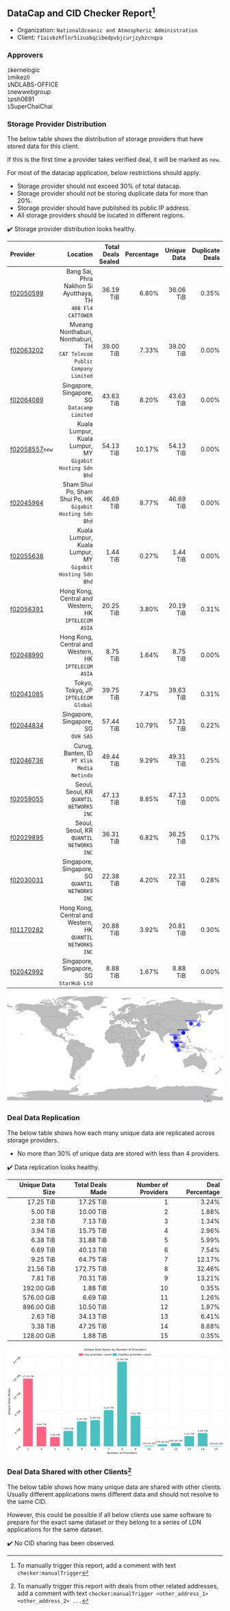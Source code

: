 ## DataCap and CID Checker Report[^1]
 - Organization: `NationalOceanic and Atmospheric Administration`
 - Client: `f1ais6zhflnr5izuabqcibedpvbjcurjzybzcnqpa`
### Approvers
`1`kernelogic<br/>`1`mikezli<br/>`1`NDLABS-OFFICE<br/>`1`newwebgroup<br/>`1`psh0691<br/>`1`SuperChaiChai

### Storage Provider Distribution
The below table shows the distribution of storage providers that have stored data for this client.

If this is the first time a provider takes verified deal, it will be marked as `new`.

For most of the datacap application, below restrictions should apply.
 - Storage provider should not exceed 30% of total datacap.
 - Storage provider should not be storing duplicate data for more than 20%.
 - Storage provider should have published its public IP address.
 - All storage providers should be located in different regions.

✔️ Storage provider distribution looks healthy.

| Provider                                                    |                                                                   Location | Total Deals Sealed | Percentage | Unique Data | Duplicate Deals |
| :---------------------------------------------------------- | -------------------------------------------------------------------------: | -----------------: | ---------: | ----------: | --------------: |
| [f02050599](https://filfox.info/en/address/f02050599)       |              Bang Sai, Phra Nakhon Si Ayutthaya, TH<br/>`408 Fl4 CATTOWER` |          36.19 TiB |      6.80% |   36.06 TiB |           0.35% |
| [f02063202](https://filfox.info/en/address/f02063202)       | Mueang Nonthaburi, Nonthaburi, TH<br/>`CAT Telecom Public Company Limited` |          39.00 TiB |      7.33% |   39.00 TiB |           0.00% |
| [f02064089](https://filfox.info/en/address/f02064089)       |                            Singapore, Singapore, SG<br/>`Datacamp Limited` |          43.63 TiB |      8.20% |   43.63 TiB |           0.00% |
| [f02058557](https://filfox.info/en/address/f02058557)`new`  |               Kuala Lumpur, Kuala Lumpur, MY<br/>`Gigabit Hosting Sdn Bhd` |          54.13 TiB |     10.17% |   54.13 TiB |           0.00% |
| [f02045964](https://filfox.info/en/address/f02045964)       |               Sham Shui Po, Sham Shui Po, HK<br/>`Gigabit Hosting Sdn Bhd` |          46.69 TiB |      8.77% |   46.69 TiB |           0.00% |
| [f02055638](https://filfox.info/en/address/f02055638)       |               Kuala Lumpur, Kuala Lumpur, MY<br/>`Gigabit Hosting Sdn Bhd` |           1.44 TiB |      0.27% |    1.44 TiB |           0.00% |
| [f02056391](https://filfox.info/en/address/f02056391)       |                    Hong Kong, Central and Western, HK<br/>`IPTELECOM ASIA` |          20.25 TiB |      3.80% |   20.19 TiB |           0.31% |
| [f02048990](https://filfox.info/en/address/f02048990)       |                    Hong Kong, Central and Western, HK<br/>`IPTELECOM ASIA` |           8.75 TiB |      1.64% |    8.75 TiB |           0.00% |
| [f02041085](https://filfox.info/en/address/f02041085)       |                                    Tokyo, Tokyo, JP<br/>`IPTELECOM Global` |          39.75 TiB |      7.47% |   39.63 TiB |           0.31% |
| [f02044834](https://filfox.info/en/address/f02044834)       |                                     Singapore, Singapore, SG<br/>`OVH SAS` |          57.44 TiB |     10.79% |   57.31 TiB |           0.22% |
| [f02046736](https://filfox.info/en/address/f02046736)       |                              Curug, Banten, ID<br/>`PT Klik Media Netindo` |          49.44 TiB |      9.29% |   49.31 TiB |           0.25% |
| [f02059055](https://filfox.info/en/address/f02059055)       |                                Seoul, Seoul, KR<br/>`QUANTIL NETWORKS INC` |          47.13 TiB |      8.85% |   47.13 TiB |           0.00% |
| [f02029895](https://filfox.info/en/address/f02029895)       |                                Seoul, Seoul, KR<br/>`QUANTIL NETWORKS INC` |          36.31 TiB |      6.82% |   36.25 TiB |           0.17% |
| [f02030031](https://filfox.info/en/address/f02030031)       |                        Singapore, Singapore, SG<br/>`QUANTIL NETWORKS INC` |          22.38 TiB |      4.20% |   22.31 TiB |           0.28% |
| [f01170282](https://filfox.info/en/address/f01170282)       |              Hong Kong, Central and Western, HK<br/>`QUANTIL NETWORKS INC` |          20.88 TiB |      3.92% |   20.81 TiB |           0.30% |
| [f02042992](https://filfox.info/en/address/f02042992)       |                                 Singapore, Singapore, SG<br/>`StarHub Ltd` |           8.88 TiB |      1.67% |    8.88 TiB |           0.00% |

<img src="https://raw.githubusercontent.com/data-preservation-programs/filplus-checker-assets/main/filecoin-project/filecoin-plus-large-datasets/issues/1650/1679906606873.png"/>

### Deal Data Replication
The below table shows how each many unique data are replicated across storage providers.

- No more than 30% of unique data are stored with less than 4 providers.

✔️ Data replication looks healthy.

| Unique Data Size | Total Deals Made | Number of Providers | Deal Percentage |
| ---------------: | ---------------: | ------------------: | --------------: |
|        17.25 TiB |        17.25 TiB |                   1 |           3.24% |
|         5.00 TiB |        10.00 TiB |                   2 |           1.88% |
|         2.38 TiB |         7.13 TiB |                   3 |           1.34% |
|         3.94 TiB |        15.75 TiB |                   4 |           2.96% |
|         6.38 TiB |        31.88 TiB |                   5 |           5.99% |
|         6.69 TiB |        40.13 TiB |                   6 |           7.54% |
|         9.25 TiB |        64.75 TiB |                   7 |          12.17% |
|        21.56 TiB |       172.75 TiB |                   8 |          32.46% |
|         7.81 TiB |        70.31 TiB |                   9 |          13.21% |
|       192.00 GiB |         1.88 TiB |                  10 |           0.35% |
|       576.00 GiB |         6.69 TiB |                  11 |           1.26% |
|       896.00 GiB |        10.50 TiB |                  12 |           1.97% |
|         2.63 TiB |        34.13 TiB |                  13 |           6.41% |
|         3.38 TiB |        47.25 TiB |                  14 |           8.88% |
|       128.00 GiB |         1.88 TiB |                  15 |           0.35% |

<img src="https://raw.githubusercontent.com/data-preservation-programs/filplus-checker-assets/main/filecoin-project/filecoin-plus-large-datasets/issues/1650/1679906607747.png"/>

### Deal Data Shared with other Clients[^3]
The below table shows how many unique data are shared with other clients.
Usually different applications owns different data and should not resolve to the same CID.

However, this could be possible if all below clients use same software to prepare for the exact same dataset or they belong to a series of LDN applications for the same dataset.

✔️ No CID sharing has been observed.

[^1]: To manually trigger this report, add a comment with text `checker:manualTrigger`

[^2]: Deals from those addresses are combined into this report as they are specified with `checker:manualTrigger`

[^3]: To manually trigger this report with deals from other related addresses, add a comment with text `checker:manualTrigger <other_address_1> <other_address_2> ...`
